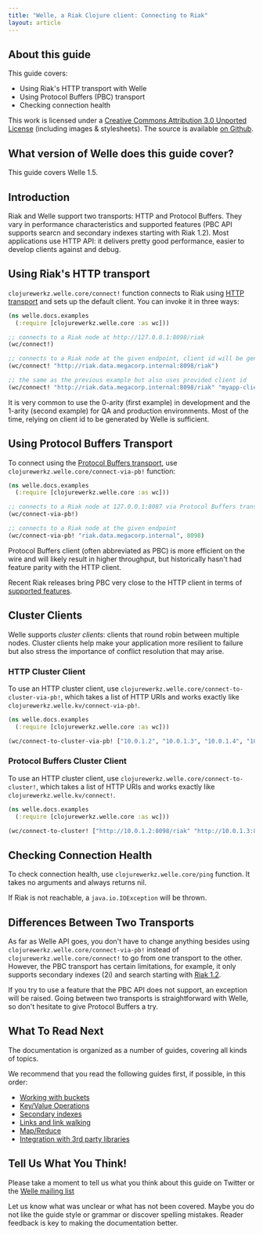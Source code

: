 ```yaml
---
title: "Welle, a Riak Clojure client: Connecting to Riak"
layout: article
---
```


## About this guide

This guide covers:

 * Using Riak's HTTP transport with Welle
 * Using Protocol Buffers (PBC) transport
 * Checking connection health

This work is licensed under a <a rel="license" href="http://creativecommons.org/licenses/by/3.0/">Creative Commons Attribution 3.0 Unported License</a> (including images & stylesheets). The source is available [on Github](https://github.com/clojurewerkz/welle.docs).


## What version of Welle does this guide cover?

This guide covers Welle 1.5.


## Introduction

Riak and Welle support two transports: HTTP and Protocol Buffers. They vary in performance characteristics and supported features (PBC API supports
searcn and secondary indexes starting with Riak 1.2). Most applications use HTTP API: it delivers pretty good performance, easier to develop
clients against and debug.


## Using Riak's HTTP transport

`clojurewerkz.welle.core/connect!` function connects to Riak using [HTTP transport](http://wiki.basho.com/HTTP-API.html) and sets up the default client. You can invoke it in
three ways:

``` clojure
(ns welle.docs.examples
  (:require [clojurewerkz.welle.core :as wc]))

;; connects to a Riak node at http://127.0.0.1:8098/riak
(wc/connect!)

;; connects to a Riak node at the given endpoint, client id will be generated
(wc/connect! "http://riak.data.megacorp.internal:8098/riak")

;; the same as the previous example but also uses provided client id
(wc/connect! "http://riak.data.megacorp.internal:8098/riak" "myapp-client.0001")
```

It is very common to use the 0-arity (first example) in development and the 1-arity (second example) for QA and production environments.
Most of the time, relying on client id to be generated by Welle is sufficient.


## Using Protocol Buffers Transport

To connect using the [Protocol Buffers transport](http://wiki.basho.com/PBC-API.html), use `clojurewerkz.welle.core/connect-via-pb!` function:

``` clojure
(ns welle.docs.examples
  (:require [clojurewerkz.welle.core :as wc]))

;; connects to a Riak node at 127.0.0.1:8087 via Protocol Buffers transport
(wc/connect-via-pb!)

;; connects to a Riak node at the given endpoint
(wc/connect-via-pb! "riak.data.megacorp.internal", 8098)
```

Protocol Buffers client (often abbreviated as PBC) is more efficient on the wire
and will likely result in higher throughput, but historically hasn't had
feature parity with the HTTP client.

Recent Riak releases bring PBC very close to the HTTP client in terms of [supported
features](http://docs.basho.com/riak/1.3.1/references/apis/).


## Cluster Clients

Welle supports *cluster clients*: clients that round robin between
multiple nodes. Cluster clients help make your application more
resilient to failure but also stress the importance of conflict
resolution that may arise.

### HTTP Cluster Client

To use an HTTP cluster client, use `clojurewerkz.welle.core/connect-to-cluster-via-pb!`, which takes a list of
HTTP URIs and works exactly like `clojurewerkz.welle.kv/connect-via-pb!`.

``` clojure
(ns welle.docs.examples
  (:require [clojurewerkz.welle.core :as wc]))

(wc/connect-to-cluster-via-pb! ["10.0.1.2", "10.0.1.3", "10.0.1.4", "10.0.1.5", "10.0.1.6"])
```


### Protocol Buffers Cluster Client

To use an HTTP cluster client, use `clojurewerkz.welle.core/connect-to-cluster!`, which takes a list of
HTTP URIs and works exactly like `clojurewerkz.welle.kv/connect!`.

``` clojure
(ns welle.docs.examples
  (:require [clojurewerkz.welle.core :as wc]))

(wc/connect-to-cluster! ["http://10.0.1.2:8098/riak" "http://10.0.1.3:8098/riak"])
```



## Checking Connection Health

To check connection health, use `clojurewerkz.welle.core/ping` function. It takes no arguments and always returns nil.

If Riak is not reachable, a `java.io.IOException` will be thrown.


## Differences Between Two Transports

As far as Welle API goes, you don't have to change anything besides using `clojurewerkz.welle.core/connect-via-pb!` instead of `clojurewerkz.welle.core/connect!`
to go from one transport to the other. However, the PBC transport has certain limitations, for example, it only supports secondary indexes (2i) and search starting
with [Riak 1.2](http://basho.com/blog/technical/2012/08/07/Riak-1-2-released/).

If you try to use a feature that the PBC API does not support, an exception will be raised. Going between two transports is straightforward with Welle, so
don't hesitate to give Protocol Buffers a try.


## What To Read Next

The documentation is organized as a number of guides, covering all kinds of topics.

We recommend that you read the following guides first, if possible, in this order:

 * [Working with buckets](/articles/buckets.html)
 * [Key/Value Operations](/articles/kv.html)
 * [Secondary indexes](/articles/2i.html)
 * [Links and link walking](/articles/links.html)
 * [Map/Reduce](/articles/mapreduce.html)
 * [Integration with 3rd party libraries](/articles/integration.html)



## Tell Us What You Think!

Please take a moment to tell us what you think about this guide on Twitter or the [Welle mailing list](https://groups.google.com/forum/#!forum/clojure-riak)

Let us know what was unclear or what has not been covered. Maybe you do not like the guide style or grammar or discover spelling mistakes. Reader feedback is key to making the documentation better.
